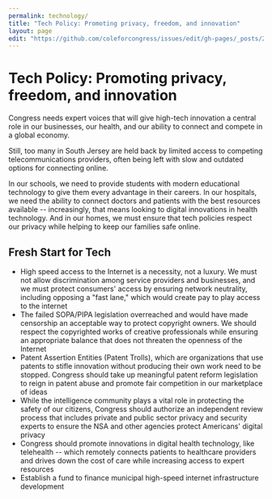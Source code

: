 ```yaml
---
permalink: technology/
title: "Tech Policy: Promoting privacy, freedom, and innovation"
layout: page
edit: "https://github.com/coleforcongress/issues/edit/gh-pages/_posts/2014-01-09-tech.md"
---
```


# Tech Policy: Promoting privacy, freedom, and innovation

Congress needs expert voices that will give high-tech innovation a central role in our businesses, our health, and our ability to connect and compete in a global economy.

Still, too many in South Jersey are held back by limited access to competing telecommunications providers, often being left with slow and outdated options for connecting online. 

In our schools, we need to provide students with modern educational technology to give them every advantage in their careers. In our hospitals, we need the ability to connect doctors and patients with the best resources available -- increasingly, that means looking to digital innovations in health technology. And in our homes, we must ensure that tech policies respect our privacy while helping to keep our families safe online.

## Fresh Start for Tech

- High speed access to the Internet is a necessity, not a luxury. We must not allow discrimination among service providers and businesses, and we must protect consumers' access by ensuring network neutrality, including opposing a "fast lane," which would create pay to play access to the internet
- The failed SOPA/PIPA legislation overreached and would have made censorship an acceptable way to protect copyright owners. We should respect the copyrighted works of creative professionals while ensuring an appropriate balance that does not threaten the openness of the Internet
- Patent Assertion Entities (Patent Trolls), which are organizations that use patents to stifle innovation without producing their own work need to be stopped. Congress should take up meaningful patent reform legislation to reign in patent abuse and promote fair competition in our marketplace of ideas
- While the intelligence community plays a vital role in protecting the safety of our citizens, Congress should authorize an independent review process that includes private and public sector privacy and security experts to ensure the NSA and other agencies protect Americans' digital privacy
- Congress should promote innovations in digital health technology, like telehealth -- which remotely connects patients to healthcare providers and drives down the cost of care while increasing access to expert resources
- Establish a fund to finance municipal high-speed internet infrastructure development
